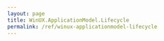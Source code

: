 ```yaml
---
layout: page
title: WinUX.ApplicationModel.Lifecycle
permalink: /ref/winux-applicationmodel-lifecycle
---
```


